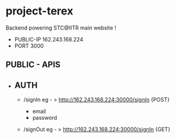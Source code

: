 # project-terex

Backend powering STC@IITR main website ! 

* PUBLIC-IP 162.243.168.224
* PORT 3000


## PUBLIC - APIS

* ## AUTH

  * /signIn  eg - >  http://162.243.168.224:30000/signIn  {POST}
    * email
    * password
  
  * /signOut    eg - >  http://162.243.168.224:30000/signIn {GET}

